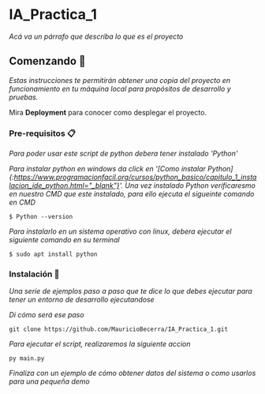 # IA_Practica_1

_Acá va un párrafo que describa lo que es el proyecto_

## Comenzando 🚀

_Estas instrucciones te permitirán obtener una copia del proyecto en funcionamiento en tu máquina local para propósitos de desarrollo y pruebas._

Mira **Deployment** para conocer como desplegar el proyecto.


### Pre-requisitos 📋

_Para poder usar este script de python debera tener instalado 'Python'_

_Para instalar python en windows da click en '[Como instalar Python]{:https://www.programacionfacil.org/cursos/python_basico/capitulo_1_instalacion_ide_python.html="_blank"}'. 
Una vez instalado Python verificaresmo en nuestro CMD que este instalado, para ello ejecuta el sigueinte comando en CMD_

```
$ Python --version
```
_Para instalarlo en un sistema operativo con linux, debera ejecutar el siguiente comando en su terminal_

```
$ sudo apt install python
```

### Instalación 🔧

_Una serie de ejemplos paso a paso que te dice lo que debes ejecutar para tener un entorno de desarrollo ejecutandose_

_Dí cómo será ese paso_

```
git clone https://github.com/MauricioBecerra/IA_Practica_1.git
```

_Para ejecutar el script, realizaremos la siguiente accion_

```
py main.py
```

_Finaliza con un ejemplo de cómo obtener datos del sistema o como usarlos para una pequeña demo_
